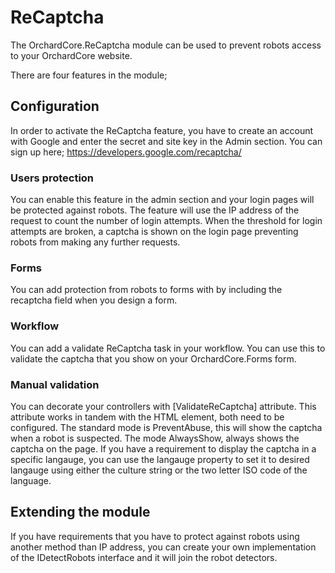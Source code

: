 # ReCaptcha

The OrchardCore.ReCaptcha module can be used to prevent robots access to your OrchardCore website.

There are four features in the module;

## Configuration
In order to activate the ReCaptcha feature, you have to create an account with Google and enter the secret and site key in the Admin section.
You can sign up here; https://developers.google.com/recaptcha/

### Users protection
You can enable this feature in the admin section and your login pages will be protected against robots.
The feature will use the IP address of the request to count the number of login attempts. 
When the threshold for login attempts are broken, a captcha is shown on the login page preventing robots from making any further requests.

### Forms
You can add protection from robots to forms with by including the recaptcha field when you design a form.

### Workflow
You can add a validate ReCaptcha task in your workflow.
You can use this to validate the captcha that you show on your OrchardCore.Forms form.

### Manual validation
You can decorate your controllers with [ValidateReCaptcha] attribute.
This attribute works in tandem with the <recaptcha /> HTML element, both need to be configured.
The standard mode is PreventAbuse, this will show the captcha when a robot is suspected.
The mode AlwaysShow, always shows the captcha on the page.
If you have a requirement to display the captcha in a specific langauge, you can use the langauge property to set it to desired langauge using either the culture string or the two letter ISO code of the language.

## Extending the module
If you have requirements that you have to protect against robots using another method than IP address,
you can create your own implementation of the IDetectRobots interface and it will join the robot detectors.